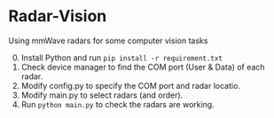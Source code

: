 # Radar-Vision
Using mmWave radars for some computer vision tasks

0. Install Python and run ```pip install -r requirement.txt```
1. Check device manager to find the COM port (User & Data) of each radar. 
2. Modify config.py to specify the COM port and radar locatio. 
3. Modify main.py to select radars (and order).
4. Run ```python main.py``` to check the radars are working.